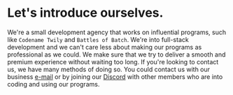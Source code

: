 # Let's introduce ourselves.

We're a small development agency that works on influential programs, such like ``Codename Twily`` and ``Battles of Batch``. We're into full-stack development and we can't care less about making our programs as professional as we could. We make sure that we try to deliver a smooth and premium experience without waiting too long. If you're looking to contact us, we have many methods of doing so. You could contact us with our business [e-mail](mail:contact@htssoft.tk) or by joining our [Discord](https://discord.gg/65cCdsHe5k) with other members who are into coding and using our programs.
